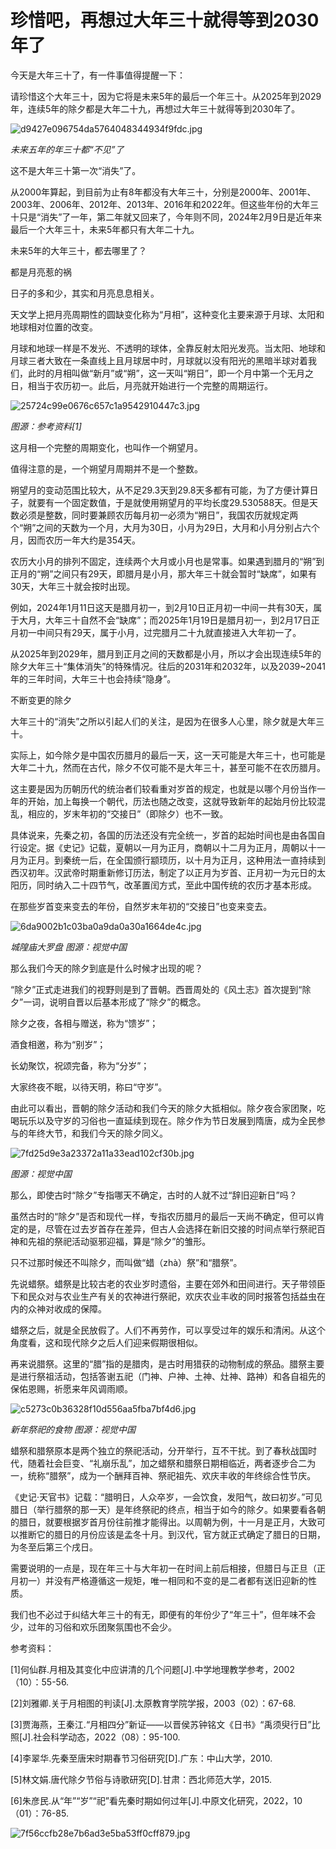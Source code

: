 # 珍惜吧，再想过大年三十就得等到2030年了

今天是大年三十了，有一件事值得提醒一下：

请珍惜这个大年三十，因为它将是未来5年的最后一个年三十。从2025年到2029 年，连续5年的除夕都是大年二十九，再想过大年三十就得等到2030年了。

![d9427e096754da5764048344934f9fdc.jpg](https://raw.githubusercontent.com/qqhsx/qqnews_image/main/2024/02/09/珍惜吧，再想过大年三十就得等到2030年了/d9427e096754da5764048344934f9fdc.jpg)

_未来五年的年三十都“不见”了_

这不是大年三十第一次“消失”了。

从2000年算起，到目前为止有8年都没有大年三十，分别是2000年、2001年、2003年、2006年、2012年、2013年、2016年和2022年。但这些年份的大年三十只是“消失”了一年，第二年就又回来了，今年则不同，2024年2月9日是近年来最后一个大年三十，未来5年都只有大年二十九。

未来5年的大年三十，都去哪里了？

都是月亮惹的祸

日子的多和少，其实和月亮息息相关。

天文学上把月亮周期性的圆缺变化称为“月相”，这种变化主要来源于月球、太阳和地球相对位置的改变。

月球和地球一样是不发光、不透明的球体，全靠反射太阳光发亮。当太阳、地球和月球三者大致在一条直线上且月球居中时，月球就以没有阳光的黑暗半球对着我们，此时的月相叫做“新月”或“朔”，这一天叫“朔日”，即一个月中第一个无月之日，相当于农历初一。此后，月亮就开始进行一个完整的周期运行。

![25724c99e0676c657c1a9542910447c3.jpg](https://raw.githubusercontent.com/qqhsx/qqnews_image/main/2024/02/09/珍惜吧，再想过大年三十就得等到2030年了/25724c99e0676c657c1a9542910447c3.jpg)

_图源：参考资料[1]_

这月相一个完整的周期变化，也叫作一个朔望月。

值得注意的是，一个朔望月周期并不是一个整数。

朔望月的变动范围比较大，从不足29.3天到29.8天多都有可能，为了方便计算日子，就要有一个固定数值，于是就使用朔望月的平均长度29.530588天。但是天数必须是整数，同时要兼顾农历每月初一必须为“朔日”，我国农历就规定两个“朔”之间的天数为一个月，大月为30日，小月为29日，大月和小月分别占六个月，因而农历一年大约是354天。

农历大小月的排列不固定，连续两个大月或小月也是常事。如果遇到腊月的“朔”到正月的“朔”之间只有29天，即腊月是小月，那大年三十就会暂时“缺席”，如果有30天，大年三十就会按时出现。

例如，2024年1月11日这天是腊月初一，到2月10日正月初一中间一共有30天，属于大月，大年三十自然不会“缺席”；而2025年1月19日是腊月初一，到2月17日正月初一中间只有29天，属于小月，过完腊月二十九就直接进入大年初一了。

从2025年到2029年，腊月到正月之间的天数都是小月，所以才会出现连续5年的除夕大年三十“集体消失”的特殊情况。往后的2031年和2032年，以及2039~2041年的三年时间，大年三十也会持续“隐身”。

不断变更的除夕

大年三十的“消失”之所以引起人们的关注，是因为在很多人心里，除夕就是大年三十。

实际上，如今除夕是中国农历腊月的最后一天，这一天可能是大年三十，也可能是大年二十九，然而在古代，除夕不仅可能不是大年三十，甚至可能不在农历腊月。

这主要是因为历朝历代的统治者们较看重对岁首的规定，也就是以哪个月份当作一年的开始，加上每换一个朝代，历法也随之改变，这就导致新年的起始月份比较混乱，相应的，岁末年初的“交接日”（即除夕）也不一致。

具体说来，先秦之初，各国的历法还没有完全统一，岁首的起始时间也是由各国自行设定。据《史记》记载，夏朝以一月为正月，商朝以十二月为正月，周朝以十一月为正月。到秦统一后，在全国颁行颛顼历，以十月为正月，这种用法一直持续到西汉初年。汉武帝时期重新修订历法，制定了以正月为岁首、正月初一为元日的太阳历，同时纳入二十四节气，改革置闰方式，至此中国传统的农历才基本形成。

在那些岁首变来变去的年份，自然岁末年初的“交接日”也变来变去。

![6da9002b1c03ba0a9da0a30a1664de4c.jpg](https://raw.githubusercontent.com/qqhsx/qqnews_image/main/2024/02/09/珍惜吧，再想过大年三十就得等到2030年了/6da9002b1c03ba0a9da0a30a1664de4c.jpg)

_城隍庙大罗盘 图源：视觉中国_

那么我们今天的除夕到底是什么时候才出现的呢？

“除夕”正式走进我们的视野则是到了晋朝。西晋周处的《风土志》首次提到“除夕”一词，说明自晋以后基本形成了“除夕”的概念。

除夕之夜，各相与赠送，称为“馈岁”；

酒食相邀，称为“别岁”；

长幼聚饮，祝颂完备，称为“分岁”；

大家终夜不眠，以待天明，称曰“守岁”。

由此可以看出，晋朝的除夕活动和我们今天的除夕大抵相似。除夕夜合家团聚，吃喝玩乐以及守岁的习俗也一直延续到现在。除夕作为节日发展到隋唐，成为全民参与的年终大节，和我们今天的除夕同义。

![7fd25d9e3a23372a11a33ead102cf30b.jpg](https://raw.githubusercontent.com/qqhsx/qqnews_image/main/2024/02/09/珍惜吧，再想过大年三十就得等到2030年了/7fd25d9e3a23372a11a33ead102cf30b.jpg)

_图源：视觉中国_

那么，即使古时“除夕”专指哪天不确定，古时的人就不过“辞旧迎新日”吗？

虽然古时的“除夕”是否和现代一样，专指农历腊月的最后一天尚不确定，但可以肯定的是，尽管在过去岁首存在差异，但古人会选择在新旧交接的时间点举行祭祀百神和先祖的祭祀活动驱邪迎福，算是“除夕”的雏形。

只不过那时候还不叫除夕，而叫做“蜡（zhà）祭”和“腊祭”。

先说蜡祭。蜡祭是比较古老的农业岁时遗俗，主要在郊外和田间进行。天子带领臣下和民众对与农业生产有关的农神进行祭祀，欢庆农业丰收的同时报答包括益虫在内的众神对收成的保障。

蜡祭之后，就是全民放假了。人们不再劳作，可以享受过年的娱乐和清闲。从这个角度看，这和现代除夕之后人们迎来假期很相似。

再来说腊祭。这里的“腊”指的是腊肉，是古时用猎获的动物制成的祭品。腊祭主要是进行祭祖活动，包括答谢五祀（门神、户神、土神、灶神、路神）和各自祖先的保佑恩赐，祈愿来年风调雨顺。

![c5273c0b36328f10d556aa5fba7bf4d6.jpg](https://raw.githubusercontent.com/qqhsx/qqnews_image/main/2024/02/09/珍惜吧，再想过大年三十就得等到2030年了/c5273c0b36328f10d556aa5fba7bf4d6.jpg)

 _新年祭祀的食物 图源：视觉中国_

蜡祭和腊祭原本是两个独立的祭祀活动，分开举行，互不干扰。到了春秋战国时代，随着社会巨变、“礼崩乐乱”，加之蜡祭和腊祭日期相临近，两者逐步合二为一，统称“腊祭”，成为一个酬拜百神、祭祀祖先、欢庆丰收的年终综合性节庆。

《史记·天官书》记载：“腊明日，人众卒岁，一会饮食，发阳气，故曰初岁。”可见腊日（举行腊祭的那一天）是年终祭祀的终点，相当于如今的除夕。如果要看各朝的腊日，就要根据岁首月份往前推才能得出。以周朝为例，十一月是正月，大致可以推断它的腊日的月份应该是孟冬十月。到汉代，官方就正式确定了腊日的日期，为冬至后第三个戌日。

需要说明的一点是，现在年三十与大年初一在时间上前后相接，但腊日与正旦（正月初一）并没有严格遵循这一规矩，唯一相同和不变的是二者都有送旧迎新的性质。

我们也不必过于纠结大年三十的有无，即便有的年份少了“年三十”，但年味不会少，过年的习俗和欢乐团聚氛围也不会少。

参考资料：

[1]何仙群.月相及其变化中应讲清的几个问题[J].中学地理教学参考，2002（10）：55-56.

[2]刘雅卿.关于月相图的判读[J].太原教育学院学报，2003（02）：67-68.

[3]贾海燕，王秦江.“月相四分”新证——以晋侯苏钟铭文《日书》“禹须臾行日”比照[J].社会科学动态，2022（08）：95-100.

[4]李翠华.先秦至唐宋时期春节习俗研究[D].广东：中山大学，2010.

[5]林文娟.唐代除夕节俗与诗歌研究[D].甘肃：西北师范大学，2015.

[6]朱彦民.从“年”“岁”“祀”看先秦时期如何过年[J].中原文化研究，2022，10（01）：76-85.

![7f56ccfb28e7b6ad3e5ba53ff0cff879.jpg](https://raw.githubusercontent.com/qqhsx/qqnews_image/main/2024/02/09/珍惜吧，再想过大年三十就得等到2030年了/7f56ccfb28e7b6ad3e5ba53ff0cff879.jpg)

